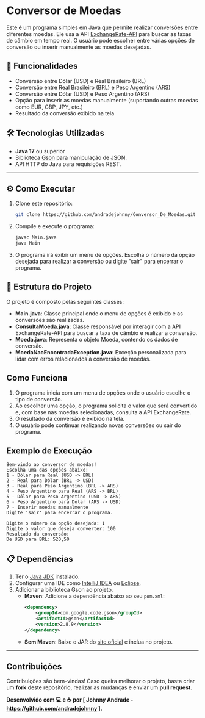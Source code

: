 
# Conversor de Moedas

Este é um programa simples em Java que permite realizar conversões entre diferentes moedas. Ele usa a API [ExchangeRate-API](https://www.exchangerate-api.com/) para buscar as taxas de câmbio em tempo real. O usuário pode escolher entre várias opções de conversão ou inserir manualmente as moedas desejadas.

## 🚀 **Funcionalidades**

- Conversão entre Dólar (USD) e Real Brasileiro (BRL)
- Conversão entre Real Brasileiro (BRL) e Peso Argentino (ARS)
- Conversão entre Dólar (USD) e Peso Argentino (ARS)
- Opção para inserir as moedas manualmente (suportando outras moedas como EUR, GBP, JPY, etc.)
- Resultado da conversão exibido na tela

## 🛠️ **Tecnologias Utilizadas**

- **Java 17** ou superior
- Biblioteca [Gson](https://github.com/google/gson) para manipulação de JSON.
- API HTTP do Java para requisições REST.
---

## ⚙️ **Como Executar**

1. Clone este repositório:

   ```bash
   git clone https://github.com/andradejohnny/Conversor_De_Moedas.git
   ```

2. Compile e execute o programa:

   ```bash
   javac Main.java
   java Main
   ```

3. O programa irá exibir um menu de opções. Escolha o número da opção desejada para realizar a conversão ou digite "sair" para encerrar o programa.

## 📂 **Estrutura do Projeto**

O projeto é composto pelas seguintes classes:

- **Main.java**: Classe principal onde o menu de opções é exibido e as conversões são realizadas.
- **ConsultaMoeda.java**: Classe responsável por interagir com a API ExchangeRate-API para buscar a taxa de câmbio e realizar a conversão.
- **Moeda.java**: Representa o objeto Moeda, contendo os dados de conversão.
- **MoedaNaoEncontradaException.java**: Exceção personalizada para lidar com erros relacionados à conversão de moedas.

## Como Funciona

1. O programa inicia com um menu de opções onde o usuário escolhe o tipo de conversão.
2. Ao escolher uma opção, o programa solicita o valor que será convertido e, com base nas moedas selecionadas, consulta a API ExchangeRate.
3. O resultado da conversão é exibido na tela.
4. O usuário pode continuar realizando novas conversões ou sair do programa.

## Exemplo de Execução

```plaintext
Bem-vindo ao conversor de moedas!
Escolha uma das opções abaixo:
1 - Dólar para Real (USD -> BRL)
2 - Real para Dólar (BRL -> USD)
3 - Real para Peso Argentino (BRL -> ARS)
4 - Peso Argentino para Real (ARS -> BRL)
5 - Dólar para Peso Argentino (USD -> ARS)
6 - Peso Argentino para Dólar (ARS -> USD)
7 - Inserir moedas manualmente
Digite 'sair' para encerrar o programa.

Digite o número da opção desejada: 1
Digite o valor que deseja converter: 100
Resultado da conversão:
De USD para BRL: 520,50
```

## 📋 **Dependências**

1. Ter o [Java JDK](https://www.oracle.com/java/technologies/javase-downloads.html) instalado.
2. Configurar uma IDE como [IntelliJ IDEA](https://www.jetbrains.com/idea/) ou [Eclipse](https://www.eclipse.org/).
3. Adicionar a biblioteca Gson ao projeto.
   - **Maven**: Adicione a dependência abaixo ao seu `pom.xml`:
     ```xml
     <dependency>
         <groupId>com.google.code.gson</groupId>
         <artifactId>gson</artifactId>
         <version>2.8.9</version>
     </dependency>
     ```
   - **Sem Maven**: Baixe o JAR do [site oficial](https://github.com/google/gson) e inclua no projeto.

---

## Contribuições

Contribuições são bem-vindas! Caso queira melhorar o projeto, basta criar um **fork** deste repositório, realizar as mudanças e enviar um **pull request**.

**Desenvolvido com 💻 e ☕ por [ Johnny Andrade - https://github.com/andradejohnny ].**
